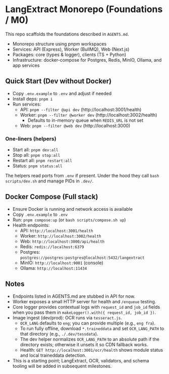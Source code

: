 # LangExtract Monorepo (Foundations / M0)

This repo scaffolds the foundations described in `AGENTS.md`.

- Monorepo structure using pnpm workspaces
- Services: API (Express), Worker (BullMQ), Web (Next.js)
- Packages: core (types & logger), clients (TS + Python)
- Infrastructure: docker-compose for Postgres, Redis, MinIO, Ollama, and app services

## Quick Start (Dev without Docker)

- Copy `.env.example` to `.env` and adjust if needed
- Install deps: `pnpm i`
- Run services:
  - API: `pnpm --filter @api dev` (http://localhost:3001/health)
  - Worker: `pnpm --filter @worker dev` (http://localhost:3002/health)
    - Defaults to in-memory queue when `REDIS_URL` is not set
  - Web: `pnpm --filter @web dev` (http://localhost:3000)

### One-liners (helpers)

- Start all: `pnpm dev:all`
- Stop all: `pnpm stop:all`
- Restart all: `pnpm restart:all`
- Status: `pnpm status:all`

The helpers read ports from `.env` if present. Under the hood they call `bash scripts/dev.sh` and manage PIDs in `.dev/`.

## Docker Compose (Full stack)

- Ensure Docker is running and network access is available
- Copy `.env.example` to `.env`
- Run: `pnpm compose:up` (or `bash scripts/compose.sh up`)
- Health endpoints:
  - API: `http://localhost:3001/health`
  - Worker: `http://localhost:3002/health`
  - Web: `http://localhost:3000/api/health`
  - Redis: `redis://localhost:6379`
  - Postgres: `postgres://postgres:postgres@localhost:5432/langextract`
  - MinIO: `http://localhost:9001` (console)
  - Ollama: `http://localhost:11434`

## Notes

- Endpoints listed in AGENTS.md are stubbed in API for now.
- Worker exposes a small HTTP server for health and `/enqueue` testing.
- Core logger provides contextual logs with `request_id` and `job_id` fields when you pass them in `makeLogger().with({ request_id, job_id })`.
- Image ingest (dev/prod): OCR runs via `tesseract.js`.
  - `OCR_LANG` defaults to `eng`; you can provide multiple (e.g., `eng fra`).
  - To run fully offline, download `*.traineddata` and set `OCR_LANG_PATH` to that directory (e.g., `./.dev/tessdata`).
  - The dev helper normalizes `OCR_LANG_PATH` to an absolute path if the directory exists; otherwise it unsets it so CDN fallback works.
  - Health: `GET http://localhost:3001/ocr/health` shows module status and local traineddata detection.
- This is a starting point; LangExtract, OCR, validators, and schema tooling will be added in subsequent milestones.
